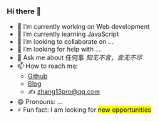 ### Hi there 👋

<!--
**zhang13pro/zhang13pro** is a ✨ _special_ ✨ repository because its `README.md` (this file) appears on your GitHub profile.

Here are some ideas to get you started:

- 🔭 I’m currently working on ...
- 🌱 I’m currently learning ...
- 👯 I’m looking to collaborate on ...
- 🤔 I’m looking for help with ...
- 💬 Ask me about ...
- 📫 How to reach me: ...
- 😄 Pronouns: ...
- ⚡ Fun fact: ...
-->

- 🔭 I’m currently working on Web development
- 🌱 I’m currently learning JavaScript
- 👯 I’m looking to collaborate on ...
- 🤔 I’m looking for help with ...
- 💬 Ask me about 任何事 <em>知无不言，言无不尽</em>
- 📫 How to reach me:
  - [Github](https://github.com/zhang13pro)
  - [Blog](https://github.com/zhang13pro)
  - ✍️ zhang13pro@qq.com
- 😄 Pronouns: ...
- ⚡ Fun fact: I am looking for <mark>new opportunities</mark>
